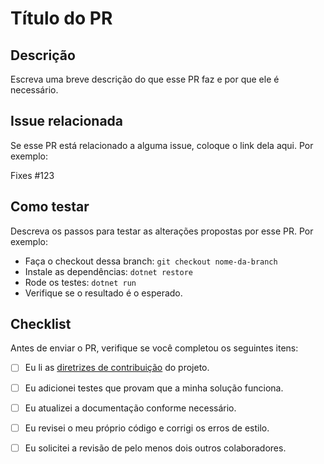 # Título do PR

## Descrição

Escreva uma breve descrição do que esse PR faz e por que ele é necessário.

## Issue relacionada

Se esse PR está relacionado a alguma issue, coloque o link dela aqui. Por exemplo:

Fixes #123

## Como testar

Descreva os passos para testar as alterações propostas por esse PR. Por exemplo:

- Faça o checkout dessa branch: `git checkout nome-da-branch`
- Instale as dependências: `dotnet restore`
- Rode os testes: `dotnet run`
- Verifique se o resultado é o esperado.

## Checklist

Antes de enviar o PR, verifique se você completou os seguintes itens:

- [ ] Eu li as [diretrizes de contribuição](#) do projeto.
- [ ] Eu adicionei testes que provam que a minha solução funciona.
- [ ] Eu atualizei a documentação conforme necessário.
- [ ] Eu revisei o meu próprio código e corrigi os erros de estilo.
- [ ] Eu solicitei a revisão de pelo menos dois outros colaboradores.

